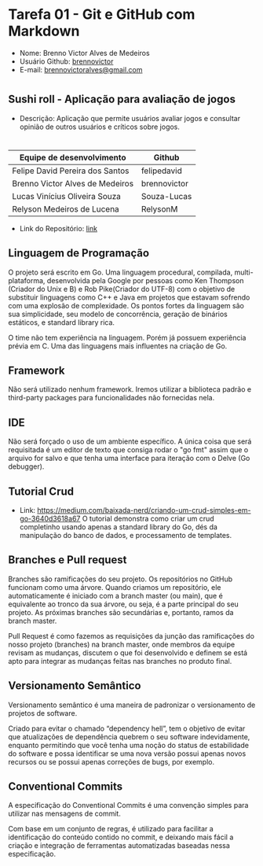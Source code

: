 # Tarefa 01 - Git e GitHub com Markdown

* Nome: Brenno Victor Alves de Medeiros
* Usuário Github: [brennovictor](https://github.com/brennovictor)
* E-mail: brennovictoralves@gmail.com
#

## Sushi roll - Aplicação para avaliação de jogos

* Descrição: Aplicação que permite usuários avaliar jogos e consultar opinião de outros usuários e críticos sobre jogos.
#
| Equipe de desenvolvimento | Github
|----  | ---- |
| Felipe David Pereira dos Santos | felipedavid
| Brenno Victor Alves de Medeiros | brennovictor
| Lucas Vinícius Oliveira Souza | Souza-Lucas
| Relyson Medeiros de Lucena | RelysonM


* Link do Repositório: [link](https://github.com/felipedavid/sushi_roll)


## Linguagem de Programação
O projeto será escrito em Go. Uma linguagem procedural, compilada, multi-plataforma, desenvolvida pela Google por pessoas como Ken Thompson (Criador do Unix e B) e Rob Pike(Criador do UTF-8) com o objetivo de substituir linguagens como C++ e Java em projetos que estavam sofrendo com uma explosão de complexidade. Os pontos fortes da linguagem são sua simplicidade, seu modelo de concorrência, geração de binários estáticos, e standard library rica.

O time não tem experiência na linguagem. Porém já possuem experiência prévia em C. Uma das linguagens mais influentes na criação de Go.


## Framework
Não será utilizado nenhum framework. Iremos utilizar a biblioteca padrão e third-party packages para funcionalidades não fornecidas nela.


## IDE
Não será forçado o uso de um ambiente específico. A única coisa que será requisitada é um editor de texto que consiga rodar o "go fmt" assim que o arquivo for salvo e que tenha uma interface para iteração com o Delve (Go debugger).


## Tutorial Crud
* Link: https://medium.com/baixada-nerd/criando-um-crud-simples-em-go-3640d3618a67
O tutorial demonstra como criar um crud completinho usando apenas a standard library do Go, dés da manipulação do banco de dados, e processamento de templates.


## Branches e Pull request 

Branches são ramificações do seu projeto. Os repositórios no GitHub funcionam como uma árvore. Quando criamos um repositório, ele automaticamente é iniciado com a branch master (ou main), que é equivalente ao tronco da sua árvore, ou seja, é a parte principal do seu projeto. As próximas branches são secundárias e, portanto, ramos da branch master.

Pull Request é como fazemos as requisições da junção das ramificações do nosso projeto (branches) na branch master, onde membros da equipe revisam as mudanças, discutem o que foi desenvolvido e definem se está apto para integrar as mudanças feitas nas branches no produto final.


## Versionamento Semântico

Versionamento semântico é uma maneira de padronizar o versionamento de projetos de software.

Criado para evitar o chamado “dependency hell”, tem o objetivo de evitar que atualizações de dependência quebrem o seu software indevidamente, enquanto permitindo que você tenha uma noção do status de estabilidade do software e possa identificar se uma nova versão possui apenas novos recursos ou se possui apenas correções de bugs, por exemplo.


## Conventional Commits
A especificação do Conventional Commits é uma convenção simples para utilizar nas mensagens de commit.

Com base em um conjunto de regras, é utilizado para facilitar a identificação do conteúdo contido no commit, e deixando mais fácil a criação e integração de ferramentas automatizadas baseadas nessa especificação.
